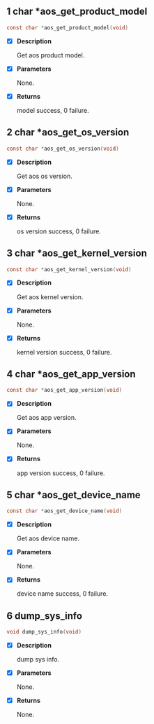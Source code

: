 ## 1 char *aos_get_product_model

```c
const char *aos_get_product_model(void)
```

- [x] **Description**

  Get aos product model.

- [x] **Parameters**

  None.

- [x] **Returns**

  model success, 0 failure.

## 2 char *aos_get_os_version

```c
const char *aos_get_os_version(void)
```

- [x] **Description**

  Get aos os version.

- [x] **Parameters**

  None.

- [x] **Returns**

  os version success, 0 failure.

## 3 char *aos_get_kernel_version

```c
const char *aos_get_kernel_version(void)
```

- [x] **Description**

  Get aos kernel version.

- [x] **Parameters**

  None.

- [x] **Returns**

  kernel version success, 0 failure.

## 4 char *aos_get_app_version

```c
const char *aos_get_app_version(void)
```

- [x] **Description**

  Get aos app version.

- [x] **Parameters**

  None.

- [x] **Returns**

  app version success, 0 failure.

## 5 char *aos_get_device_name

```c
const char *aos_get_device_name(void)
```

- [x] **Description**

  Get aos device name.

- [x] **Parameters**

  None.

- [x] **Returns**

  device name success, 0 failure.

## 6 dump_sys_info

```c
void dump_sys_info(void)
```

- [x] **Description**

  dump sys info.

- [x] **Parameters**

  None.

- [x] **Returns**

  None.

